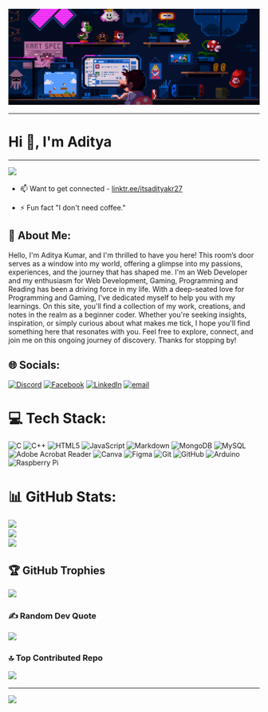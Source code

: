 ![Mario Coding GIF](resources/gif.gif)

---

# Hi 👋, I'm Aditya
---
![](https://komarev.com/ghpvc/?username=itsadityakr&label=Profile%20views&color=0e75b6&style=flat)

- 📫 Want to get connected - [linktr.ee/itsadityakr27](https://linktr.ee/itsadityakr27)

- ⚡ Fun fact "I don't need coffee."


## 💫 About Me:
Hello, I'm Aditya Kumar, and I'm thrilled to have you here! This room’s door serves as a window into my world, offering a glimpse into my passions, experiences, and the journey that has shaped me. I'm an Web Developer and my enthusiasm for Web Development, Gaming, Programming and Reading has been a driving force in my life. With a deep-seated love for Programming and Gaming, I've dedicated myself to help you with my learnings. On this site, you'll find a collection of my work, creations, and notes in the realm as a beginner coder. Whether you're seeking insights, inspiration, or simply curious about what makes me tick, I hope you'll find something here that resonates with you. Feel free to explore, connect, and join me on this ongoing journey of discovery. Thanks for stopping by!


## 🌐 Socials:
[![Discord](https://img.shields.io/badge/Discord-%237289DA.svg?logo=discord&logoColor=white)](https://discord.gg/https://discord.com/invite/uJ9arPB6xH) [![Facebook](https://img.shields.io/badge/Facebook-%231877F2.svg?logo=Facebook&logoColor=white)](https://facebook.com/https://www.facebook.com/therealadityakr) [![LinkedIn](https://img.shields.io/badge/LinkedIn-%230077B5.svg?logo=linkedin&logoColor=white)](https://linkedin.com/in/https://www.linkedin.com/authwall?trk=gf&trkInfo=AQGtFDnt9jGN4gAAAZTE9ynAWAsLaSrZU9NYNYsaL6fmZ8UzbGCxFI9XS4ayRfwq5HNl1jax2wxUWV8zts-av3APSQ0kkp3WX-y8e0jZsBReThx0EZNGO-dzsRSUSVYA3Nyt240=&original_referer=https://linktr.ee/&sessionRedirect=https%3A%2F%2Fwww.linkedin.com%2Fin%2Fitsadityakr%2F) [![email](https://img.shields.io/badge/Email-D14836?logo=gmail&logoColor=white)](mailto:itsadityakr27.services@gmail.com) 

# 💻 Tech Stack:
![C](https://img.shields.io/badge/c-%2300599C.svg?style=for-the-badge&logo=c&logoColor=white) ![C++](https://img.shields.io/badge/c++-%2300599C.svg?style=for-the-badge&logo=c%2B%2B&logoColor=white) ![HTML5](https://img.shields.io/badge/html5-%23E34F26.svg?style=for-the-badge&logo=html5&logoColor=white) ![JavaScript](https://img.shields.io/badge/javascript-%23323330.svg?style=for-the-badge&logo=javascript&logoColor=%23F7DF1E) ![Markdown](https://img.shields.io/badge/markdown-%23000000.svg?style=for-the-badge&logo=markdown&logoColor=white) ![MongoDB](https://img.shields.io/badge/MongoDB-%234ea94b.svg?style=for-the-badge&logo=mongodb&logoColor=white) ![MySQL](https://img.shields.io/badge/mysql-4479A1.svg?style=for-the-badge&logo=mysql&logoColor=white) ![Adobe Acrobat Reader](https://img.shields.io/badge/Adobe%20Acrobat%20Reader-EC1C24.svg?style=for-the-badge&logo=Adobe%20Acrobat%20Reader&logoColor=white) ![Canva](https://img.shields.io/badge/Canva-%2300C4CC.svg?style=for-the-badge&logo=Canva&logoColor=white) ![Figma](https://img.shields.io/badge/figma-%23F24E1E.svg?style=for-the-badge&logo=figma&logoColor=white) ![Git](https://img.shields.io/badge/git-%23F05033.svg?style=for-the-badge&logo=git&logoColor=white) ![GitHub](https://img.shields.io/badge/github-%23121011.svg?style=for-the-badge&logo=github&logoColor=white) ![Arduino](https://img.shields.io/badge/-Arduino-00979D?style=for-the-badge&logo=Arduino&logoColor=white) ![Raspberry Pi](https://img.shields.io/badge/-Raspberry_Pi-C51A4A?style=for-the-badge&logo=Raspberry-Pi)
# 📊 GitHub Stats:
![](https://github-readme-stats.vercel.app/api?username=itsadityakr&theme=codeSTACKr&hide_border=false&include_all_commits=true&count_private=true)<br/>
![](https://github-readme-streak-stats.herokuapp.com/?user=itsadityakr&theme=codeSTACKr&hide_border=false)<br/>
![](https://github-readme-stats.vercel.app/api/top-langs/?username=itsadityakr&theme=codeSTACKr&hide_border=false&include_all_commits=true&count_private=true&layout=compact)

## 🏆 GitHub Trophies
![](https://github-profile-trophy.vercel.app/?username=itsadityakr&theme=holi&no-frame=false&no-bg=false&margin-w=4)

### ✍️ Random Dev Quote
![](https://quotes-github-readme.vercel.app/api?type=vetical&theme=radical)

### 🔝 Top Contributed Repo
![](https://github-contributor-stats.vercel.app/api?username=itsadityakr&limit=5&theme=holi&combine_all_yearly_contributions=true)

---
[![](https://visitcount.itsvg.in/api?id=itsadityakr&icon=6&color=1)](https://visitcount.itsvg.in)

<!-- Proudly created with GPRM ( https://gprm.itsvg.in ) -->